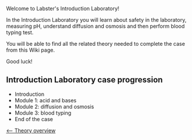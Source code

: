 Welcome to Labster's Introduction Laboratory!

In the Introduction Laboratory you will learn about safety in the
laboratory, measuring pH, understand diffusion and osmosis and then
perform blood typing test.

You will be able to find all the related theory needed to complete the
case from this Wiki page.

Good luck!

Introduction Laboratory case progression
----------------------------------------

-   Introduction
-   Module 1: acid and bases
-   Module 2: diffusion and osmosis
-   Module 3: blood typing
-   End of the case

[\<-- Theory overview](/wiki/Intro_Lab "wikilink")

